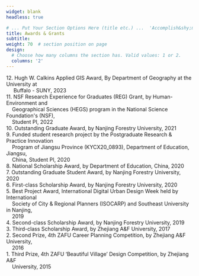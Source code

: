 ```yaml
---
widget: blank
headless: true

# ... Put Your Section Options Here (title etc.) ...  'Accomplish&shy;ments'
title: Awards & Grants
subtitle:
weight: 70  # section position on page
design:
  # Choose how many columns the section has. Valid values: 1 or 2.
  columns: '2'
---
```


12\. Hugh W. Calkins Applied GIS Award, By Department of Geography at the University at <br> &nbsp;&nbsp;&nbsp;&nbsp; Buffalo - SUNY, 2023\
11\. NSF Research Experience for Graduates (REG) Grant, by Human-Environment and <br> &nbsp;&nbsp;&nbsp;&nbsp;Geographical Sciences (HEGS) program in the National Science Foundation's (NSF), <br> &nbsp;&nbsp;&nbsp;&nbsp;Student PI, 2022\
10\. Outstanding Graduate Award, by Nanjing Forestry University, 2021\
9\. Funded student research project by the Postgraduate Research & Practice Innovation <br> &nbsp;&nbsp;&nbsp;&nbsp;Program of Jiangsu Province (KYCX20_0893), Department of Education, Jiangsu, <br> &nbsp;&nbsp;&nbsp;&nbsp;China, Student PI, 2020\
8\. National Scholarship Award, by Department of Education, China, 2020\
7\. Outstanding Graduate Student Award, by Nanjing Forestry University, 2020\
6\. First-class Scholarship Award, by Nanjing Forestry University, 2020\
5\. Best Project Award, International Digital Urban Design Week held by International <br> &nbsp;&nbsp;&nbsp;&nbsp;Society of City & Regional Planners (ISOCARP) and Southeast University in Nanjing, <br> &nbsp;&nbsp;&nbsp;&nbsp;2019\
4\. Second-class Scholarship Award, by Nanjing Forestry University, 2019\
3\. Third-class Scholarship Award, by Zhejiang A&F University, 2017\
2\. Second Prize, 4th ZAFU Career Planning Competition, by Zhejiang A&F University, <br> &nbsp;&nbsp;&nbsp;&nbsp;2016\
1\. Third Prize, 4th ZAFU ‘Beautiful Village’ Design Competition, by Zhejiang A&F <br> &nbsp;&nbsp;&nbsp;&nbsp;University, 2015



